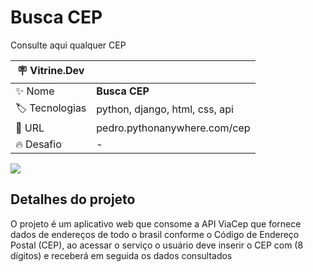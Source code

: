 # Busca CEP

Consulte aqui qualquer CEP

| :placard: Vitrine.Dev |     |
| -------------  | --- |
| :sparkles: Nome        | **Busca CEP**
| :label: Tecnologias | python, django, html, css, api
| :rocket: URL         | pedro.pythonanywhere.com/cep
| :fire: Desafio     | -

<!-- Inserir imagem com a #vitrinedev ao final do link -->
![](https://user-images.githubusercontent.com/40746318/195998073-20bb784b-0225-4049-bd20-89bd648364e5.png#vitrinedev)


## Detalhes do projeto

O projeto é um aplicativo web que consome a API ViaCep que fornece dados de endereços de todo o brasil conforme o Código de Endereço Postal (CEP), ao acessar o serviço o usuário deve inserir o CEP com (8 dígitos) e receberá em seguida os dados consultados
